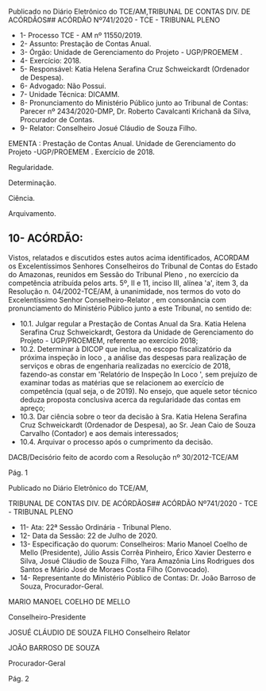 Publicado  no  Diário  Eletrônico do TCE/AM,TRIBUNAL DE CONTAS DIV. DE ACÓRDÃOS## ACÓRDÃO Nº741/2020 - TCE - TRIBUNAL PLENO

- 1- Processo TCE - AM nº 11550/2019.
- 2- Assunto: Prestação de Contas Anual.
- 3- Órgão: Unidade de Gerenciamento do Projeto - UGP/PROEMEM .
- 4- Exercício: 2018.
- 5- Responsável: Katia Helena Serafina Cruz Schweickardt (Ordenador de Despesa).
- 6- Advogado: Não Possui.
- 7- Unidade Técnica: DICAMM.
- 8- Pronunciamento  do  Ministério  Público  junto  ao  Tribunal  de  Contas: Parecer  nº 2434/2020-DMP, Dr. Roberto Cavalcanti Krichanã da Silva, Procurador de Contas.
- 9- Relator: Conselheiro Josué Cláudio de Souza Filho.

EMENTA :  Prestação de Contas Anual. Unidade de Gerenciamento do Projeto -UGP/PROEMEM  . Exercício de 2018.

Regularidade.

Determinação.

Ciência.

Arquivamento.

## 10-  ACÓRDÃO:

Vistos, relatados e discutidos estes autos acima identificados, ACORDAM os Excelentíssimos Senhores Conselheiros do Tribunal de Contas do Estado do Amazonas, reunidos em Sessão do Tribunal Pleno , no exercício da competência atribuída pelos arts. 5º, II e 11, inciso III, alínea 'a', item 3, da Resolução n. 04/2002-TCE/AM, à unanimidade, nos termos do voto do Excelentíssimo Senhor Conselheiro-Relator , em consonância com pronunciamento do Ministério Público junto a este Tribunal, no sentido de:

- 10.1. Julgar  regular a  Prestação  de  Contas  Anual  da Sra.  Katia  Helena Serafina Cruz Schweickardt, Gestora da Unidade de Gerenciamento do Projeto - UGP/PROEMEM, referente ao exercício 2018;
- 10.2. Determinar à  DICOP  que  inclua,  no  escopo  fiscalizatório  da  próxima inspeção in  loco ,  a  análise  das  despesas  para  realização  de  serviços  e obras de engenharia realizadas no exercício de 2018, fazendo-as constar em 'Relatório de Inspeção In Loco ',  sem prejuízo de examinar todas as matérias que se relacionem ao exercício de competência (qual seja, o de 2019).  No  ensejo,  que  aquele  setor  técnico  deduza  proposta  conclusiva acerca da regularidade das contas em apreço;
- 10.3. Dar ciência sobre o teor da decisão à Sra. Katia Helena Serafina Cruz Schweickardt (Ordenador  de  Despesa), ao Sr. Jean  Caio  de  Souza Carvalho (Contador) e aos demais interessados;
- 10.4. Arquivar o processo após o cumprimento da decisão.

DACB/Decisório feito de acordo com a Resolução nº 30/2012-TCE/AM

Pág. 1

Publicado  no  Diário  Eletrônico do TCE/AM,

TRIBUNAL DE CONTAS DIV. DE ACÓRDÃOS## ACÓRDÃO Nº741/2020 - TCE - TRIBUNAL PLENO

- 11-  Ata: 22ª Sessão Ordinária - Tribunal Pleno.
- 12-  Data da Sessão: 22 de Julho de 2020.
- 13-  Especificação do quorum: Conselheiros: Mario Manoel Coelho de Mello (Presidente), Júlio Assis Corrêa Pinheiro, Érico Xavier Desterro e Silva, Josué Cláudio de Souza Filho, Yara Amazônia Lins Rodrigues dos Santos e Mário José de Moraes Costa Filho (Convocado).
- 14-  Representante  do  Ministério  Público  de  Contas: Dr. João  Barroso  de  Souza, Procurador-Geral.

MARIO MANOEL COELHO DE MELLO

Conselheiro-Presidente

JOSUÉ CLÁUDIO DE SOUZA FILHO Conselheiro Relator

JOÃO BARROSO DE SOUZA

Procurador-Geral

Pág. 2